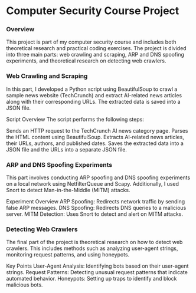 <h1>Computer Security Course Project </h1>
<h3>Overview</h3>
This project is part of my computer security course and includes both theoretical research and practical coding exercises. The project is divided into three main parts: web crawling and scraping, ARP and DNS spoofing experiments, and theoretical research on detecting web crawlers.

<h3>Web Crawling and Scraping</h3>
In this part, I developed a Python script using BeautifulSoup to crawl a sample news website (TechCrunch) and extract AI-related news articles along with their corresponding URLs. The extracted data is saved into a JSON file.

Script Overview
The script performs the following steps:

Sends an HTTP request to the TechCrunch AI news category page.
Parses the HTML content using BeautifulSoup.
Extracts AI-related news articles, their URLs, authors, and published dates.
Saves the extracted data into a JSON file and the URLs into a separate JSON file.


<h3>ARP and DNS Spoofing Experiments</h3>
This part involves conducting ARP spoofing and DNS spoofing experiments on a local network using NetfilterQueue and Scapy. Additionally, I used Snort to detect Man-in-the-Middle (MITM) attacks.

Experiment Overview
ARP Spoofing: Redirects network traffic by sending false ARP messages.
DNS Spoofing: Redirects DNS queries to a malicious server.
MITM Detection: Uses Snort to detect and alert on MITM attacks.

<h3>Detecting Web Crawlers</h3>
The final part of the project is theoretical research on how to detect web crawlers. This includes methods such as analyzing user-agent strings, monitoring request patterns, and using honeypots.

Key Points
User-Agent Analysis: Identifying bots based on their user-agent strings.
Request Patterns: Detecting unusual request patterns that indicate automated behavior.
Honeypots: Setting up traps to identify and block malicious bots.
